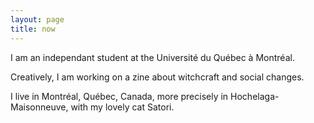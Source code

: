 ```yaml
---
layout: page
title: now
---
```


I am an independant student at the Université du Québec à Montréal.

Creatively, I am working on a zine about witchcraft and social changes. 

I live in Montréal, Québec, Canada, more precisely in Hochelaga-Maisonneuve, with my lovely cat Satori. 



